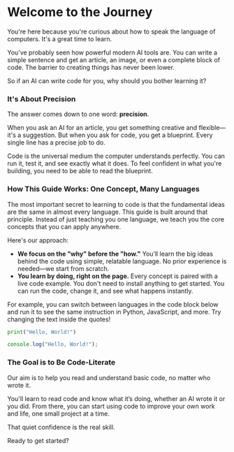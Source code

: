 # Welcome to the Journey

You're here because you're curious about how to speak the language of computers. It's a great time to learn.

You’ve probably seen how powerful modern AI tools are. You can write a simple sentence and get an article, an image, or even a complete block of code. The barrier to creating things has never been lower.

So if an AI can write code for you, why should you bother learning it?

### It's About Precision

The answer comes down to one word: **precision**.

When you ask an AI for an article, you get something creative and flexible—it's a suggestion. But when you ask for code, you get a blueprint. Every single line has a precise job to do.

Code is the universal medium the computer understands perfectly. You can run it, test it, and see exactly what it does. To feel confident in what you're building, you need to be able to read the blueprint.

### How This Guide Works: One Concept, Many Languages

The most important secret to learning to code is that the fundamental ideas are the same in almost every language. This guide is built around that principle. Instead of just teaching you one language, we teach you the core concepts that you can apply anywhere.

Here's our approach:

- **We focus on the "why" before the "how."** You’ll learn the big ideas behind the code using simple, relatable language. No prior experience is needed—we start from scratch.
- **You learn by doing, right on the page.** Every concept is paired with a live code example. You don't need to install anything to get started. You can run the code, change it, and see what happens instantly.

For example, you can switch between languages in the code block below and run it to see the same instruction in Python, JavaScript, and more. Try changing the text inside the quotes!

<!-- langtabs-start -->

```python
print("Hello, World!")
```

```javascript
console.log("Hello, World!");
```

<!-- langtabs-end -->

### The Goal is to Be Code-Literate

Our aim is to help you read and understand basic code, no matter who wrote it.

You'll learn to read code and know what it’s doing, whether an AI wrote it or you did. From there, you can start using code to improve your own work and life, one small project at a time.

That quiet confidence is the real skill.

Ready to get started?
